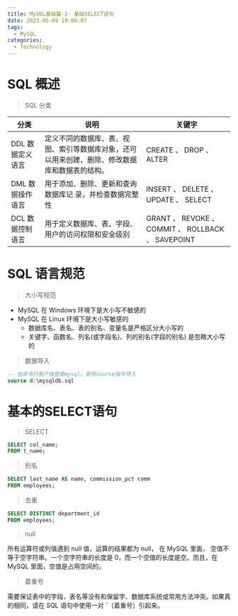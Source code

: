 ```yaml
---
title: MySQL基础篇-2- 基础SELECT语句
date: 2023-05-09 19:00:07
tags: 
  - MySQL
categories: 
  - Technology
---
```


# SQL 概述

> SQL 分类

| 分类             | 说明                                                         | 关键字                                             |
| ---------------- | ------------------------------------------------------------ | -------------------------------------------------- |
| DDL 数据定义语言 | 定义不同的数据库、表、视图、索引等数据库对象，还可以用来创建、删除、修改数据库和数据表的结构。 | CREATE 、 DROP 、 ALTER                            |
| DML 数据操作语言 | 用于添加、删除、更新和查询数据库记 录，并检查数据完整性      | INSERT 、 DELETE 、 UPDATE 、 SELECT               |
| DCL 数据控制语言 | 用于定义数据库、表、字段、用户的访问权限和安全级别           | GRANT 、 REVOKE 、 COMMIT 、 ROLLBACK 、 SAVEPOINT |

# SQL 语言规范

> 大小写规范

* MySQL 在 Windows 环境下是大小写不敏感的 
* MySQL 在 Linux 环境下是大小写敏感的
  * 数据库名、表名、表的别名、变量名是严格区分大小写的 
  * 关键字、函数名、列名(或字段名)、列的别名(字段的别名) 是忽略大小写的 

> 数据导入

```sql
-- 在命令行客户端登录mysql，使用source指令导入 
source d:\mysqldb.sql
```

# 基本的SELECT语句

> SELECT

```sql
SELECT col_name;
FROM t_name;
```

> 别名

```sql
SELECT last_name AS name, commission_pct comm
FROM employees;
```

> 去重

```sql
SELECT DISTINCT department_id
FROM employees;
```

> null

 所有运算符或列值遇到 null 值，运算的结果都为 null， 在 MySQL 里面， 空值不等于空字符串。一个空字符串的长度是 0，而一个空值的长度是空。而且，在 MySQL 里面，空值是占用空间的。 

> 着重号

 需要保证表中的字段、表名等没有和保留字、数据库系统或常用方法冲突。如果真的相同，请在 SQL 语句中使用一对 **`**（着重号）引起来。  




